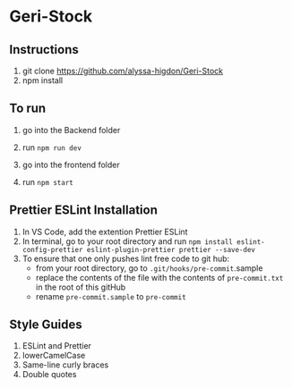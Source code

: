 # Geri-Stock

## Instructions
1) git clone https://github.com/alyssa-higdon/Geri-Stock
2) npm install

## To run
1) go into the Backend folder
2) run ```npm run dev```

3) go into the frontend folder
4) run ```npm start```


## Prettier ESLint Installation
1) In VS Code, add the extention Prettier ESLint
2) In terminal, go to your root directory and run ```npm install eslint-config-prettier eslint-plugin-prettier prettier --save-dev```
3) To ensure that one only pushes lint free code to git hub:
     - from your root directory, go to ```.git/hooks/pre-commit```.sample
     - replace the contents of the file with the contents of ```pre-commit.txt``` in the root of this gitHub
     - rename ```pre-commit.sample``` to ```pre-commit```

## Style Guides
1) ESLint and Prettier
2) lowerCamelCase
3) Same-line curly braces
4) Double quotes
